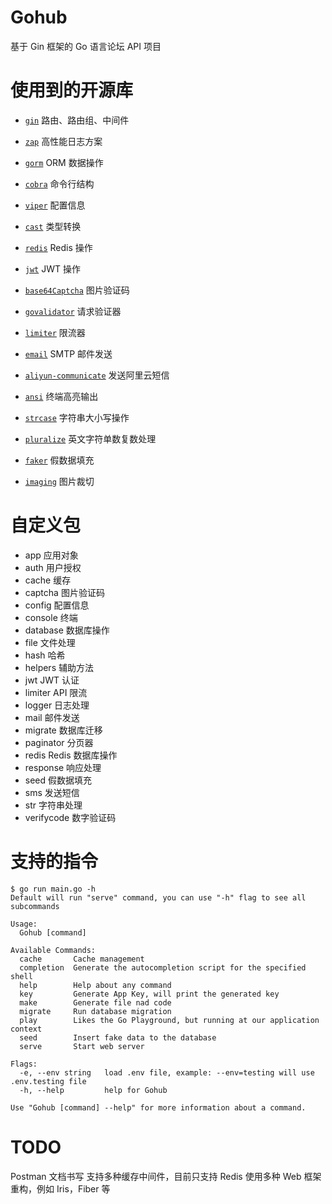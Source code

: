 # Gohub
基于 Gin 框架的 Go 语言论坛 API 项目

# 使用到的开源库

- [`gin`](https://github.com/gin-gonic/gin) 路由、路由组、中间件

- [`zap`](https://github.com/gin-contrib/zap) 高性能日志方案

- [`gorm`](https://github.com/go-gorm/gorm) ORM 数据操作

- [`cobra`](https://github.com/spf13/cobra) 命令行结构

- [`viper`](https://github.com/spf13/viper) 配置信息

- [`cast`](https://github.com/spf13/cast) 类型转换

- [`redis`](https://github.com/go-redis/redis) Redis 操作

- [`jwt`](https://github.com/golang-jwt/jwt) JWT 操作

- [`base64Captcha`](https://github.com/mojocn/base64Captcha) 图片验证码

- [`govalidator`](https://github.com/thedevsaddam/govalidator) 请求验证器

- [`limiter`](https://github.com/ulule/limiter) 限流器

- [`email`](https://github.com/jordan-wright/email) SMTP 邮件发送

- [`aliyun-communicate`](https://github.com/KenmyZhang/aliyun-communicate) 发送阿里云短信

- [`ansi`](https://github.com/mgutz/ansi) 终端高亮输出

- [`strcase`](https://github.com/iancoleman/strcase) 字符串大小写操作

- [`pluralize`](https://github.com/gertd/go-pluralize) 英文字符单数复数处理

- [`faker`](https://github.com/go-faker/faker) 假数据填充

- [`imaging`](https://github.com/disintegration/imaging) 图片裁切

# 自定义包

- app 应用对象
- auth 用户授权
- cache 缓存
- captcha 图片验证码
- config 配置信息
- console 终端
- database 数据库操作
- file 文件处理
- hash 哈希
- helpers 辅助方法
- jwt JWT 认证
- limiter API 限流
- logger 日志处理
- mail 邮件发送
- migrate 数据库迁移
- paginator 分页器
- redis Redis 数据库操作
- response 响应处理
- seed 假数据填充
- sms 发送短信
- str 字符串处理
- verifycode 数字验证码

# 支持的指令

```shell
$ go run main.go -h
Default will run "serve" command, you can use "-h" flag to see all subcommands

Usage:
  Gohub [command]

Available Commands:
  cache       Cache management
  completion  Generate the autocompletion script for the specified shell
  help        Help about any command
  key         Generate App Key, will print the generated key
  make        Generate file nad code
  migrate     Run database migration
  play        Likes the Go Playground, but running at our application context
  seed        Insert fake data to the database
  serve       Start web server

Flags:
  -e, --env string   load .env file, example: --env=testing will use .env.testing file
  -h, --help         help for Gohub

Use "Gohub [command] --help" for more information about a command.
```

# TODO
Postman 文档书写
支持多种缓存中间件，目前只支持 Redis
使用多种 Web 框架重构，例如 Iris，Fiber 等
